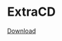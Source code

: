 # ExtraCD
[Download](https://github.com/Orbinya/World-of-Warcraft/raw/master/Addons/ExtraCD/ExtraCD.zip)
